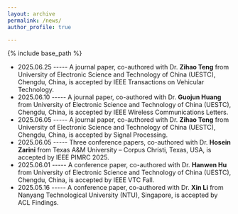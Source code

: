 ```yaml
---
layout: archive
permalink: /news/
author_profile: true

---
```


{% include base_path %}
* 2025.06.25 ----- A journal paper, co-authored with Dr. **Zihao Teng** from University of Electronic Science and Technology of China (UESTC), Chengdu, China, is accepted by IEEE Transactions on Vehicular Technology.
* 2025.06.10 ----- A journal paper, co-authored with Dr. **Guojun Huang** from University of Electronic Science and Technology of China (UESTC), Chengdu, China, is accepted by IEEE Wireless Communications Letters.
* 2025.06.05 ----- A journal paper, co-authored with Dr. **Zihao Teng** from University of Electronic Science and Technology of China (UESTC), Chengdu, China, is accepted by Signal Processing.
* 2025.06.05 ----- Three conference papers, co-authored with Dr. **Hosein Zarini** from Texas A&M University – Corpus Christi, Texas, USA, is accepted by IEEE PIMRC 2025.
* 2025.06.01 ----- A conference paper, co-authored with Dr. **Hanwen Hu** from University of Electronic Science and Technology of China (UESTC), Chengdu, China, is accepted by IEEE VTC Fall.
* 2025.05.16 ----- A conference paper, co-authored with Dr. **Xin Li** from Nanyang Technological University (NTU), Singapore, is accepted by ACL Findings.

